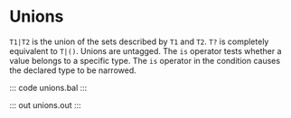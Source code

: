 # Unions

`T1|T2` is the union of the sets described by `T1` and `T2`. `T?` is completely equivalent to `T|()`.
Unions are untagged. The `is` operator tests whether a value belongs to a specific type. The `is` operator in
the condition causes the declared type to be narrowed.

::: code unions.bal :::

::: out unions.out :::